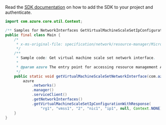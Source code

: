 Read the [SDK documentation](https://github.com/Azure/azure-sdk-for-java/blob/azure-resourcemanager_2.11.0/sdk/resourcemanager/azure-resourcemanager/README.md) on how to add the SDK to your project and authenticate.

```java
import com.azure.core.util.Context;

/** Samples for NetworkInterfaces GetVirtualMachineScaleSetIpConfiguration. */
public final class Main {
    /*
     * x-ms-original-file: specification/network/resource-manager/Microsoft.Network/stable/2021-05-01/examples/VmssNetworkInterfaceIpConfigGet.json
     */
    /**
     * Sample code: Get virtual machine scale set network interface.
     *
     * @param azure The entry point for accessing resource management APIs in Azure.
     */
    public static void getVirtualMachineScaleSetNetworkInterface(com.azure.resourcemanager.AzureResourceManager azure) {
        azure
            .networks()
            .manager()
            .serviceClient()
            .getNetworkInterfaces()
            .getVirtualMachineScaleSetIpConfigurationWithResponse(
                "rg1", "vmss1", "2", "nic1", "ip1", null, Context.NONE);
    }
}
```
